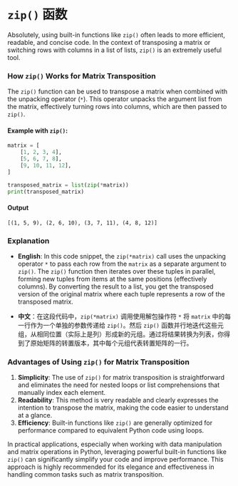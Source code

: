 # `zip()` 函数 

Absolutely, using built-in functions like `zip()` often leads to more efficient, readable, and concise code. In the context of transposing a matrix or switching rows with columns in a list of lists, `zip()` is an extremely useful tool.

### How `zip()` Works for Matrix Transposition

The `zip()` function can be used to transpose a matrix when combined with the unpacking operator (`*`). This operator unpacks the argument list from the matrix, effectively turning rows into columns, which are then passed to `zip()`.

#### Example with `zip()`:

```python
matrix = [
    [1, 2, 3, 4],
    [5, 6, 7, 8],
    [9, 10, 11, 12],
]

transposed_matrix = list(zip(*matrix))
print(transposed_matrix)
```

#### Output

```
[(1, 5, 9), (2, 6, 10), (3, 7, 11), (4, 8, 12)]
```

### Explanation

- **English**: In this code snippet, the `zip(*matrix)` call uses the unpacking operator `*` to pass each row from the `matrix` as a separate argument to `zip()`. The `zip()` function then iterates over these tuples in parallel, forming new tuples from items at the same positions (effectively columns). By converting the result to a list, you get the transposed version of the original matrix where each tuple represents a row of the transposed matrix.

- **中文**：在这段代码中，`zip(*matrix)` 调用使用解包操作符 `*` 将 `matrix` 中的每一行作为一个单独的参数传递给 `zip()`。然后 `zip()` 函数并行地迭代这些元组，从相同位置（实际上是列）形成新的元组。通过将结果转换为列表，你得到了原始矩阵的转置版本，其中每个元组代表转置矩阵的一行。

### Advantages of Using `zip()` for Matrix Transposition

1. **Simplicity**: The use of `zip()` for matrix transposition is straightforward and eliminates the need for nested loops or list comprehensions that manually index each element.
2. **Readability**: This method is very readable and clearly expresses the intention to transpose the matrix, making the code easier to understand at a glance.
3. **Efficiency**: Built-in functions like `zip()` are generally optimized for performance compared to equivalent Python code using loops.

In practical applications, especially when working with data manipulation and matrix operations in Python, leveraging powerful built-in functions like `zip()` can significantly simplify your code and improve performance. This approach is highly recommended for its elegance and effectiveness in handling common tasks such as matrix transposition.
